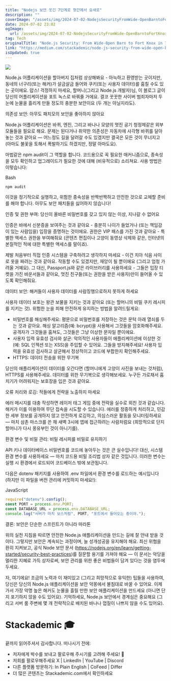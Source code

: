 ```yaml
---
title: "Nodejs 보안 웃긴 7단계로 헛간에서 요새로"
description: ""
coverImage: "/assets/img/2024-07-02-NodejsSecurityFromWide-OpenBarntoFortKnoxin7HilariousSteps_0.png"
date: 2024-07-02 23:02
ogImage:
  url: /assets/img/2024-07-02-NodejsSecurityFromWide-OpenBarntoFortKnoxin7HilariousSteps_0.png
tag: Tech
originalTitle: "Node.js Security: From Wide-Open Barn to Fort Knox in 7 Hilarious Steps"
link: "https://medium.com/stackademic/node-js-security-from-wide-open-barn-to-fort-knox-in-7-hilarious-steps-d51e67d29489"
isUpdated: true
---
```


<img src="/assets/img/2024-07-02-NodejsSecurityFromWide-OpenBarntoFortKnoxin7HilariousSteps_0.png" />

Node.js 어플리케이션을 할아버지 집처럼 상상해봐요 - 아늑하고 환영받는 곳이지만, 동네의 너구리(또는 해커)가 살금살금 들어와 쿠키(또는 사용자 데이터)를 훔칠 수도 있는 곳이에요. 얍스! 걱정하지 마세요, 할머니(그리고 Node.js 개발자)님, 이 블로그 글이 당신의 어플리케이션을 포트 녹스로 바꿔줄 거에요. 결코 꿋꿋한 사이버 범죄자마저 두 눈에 눈물을 흘리게 만들 정도의 충분한 보안이요 (두 개는 아닐지라도).

의존성 보안: 아무도 패치모의 보안을 좋아하지 않아요

Node.js 어플리케이션은 바퀴, 엔진, 그리고 바나나 모양의 멋진 공기 청정제같은 외부 모듈들을 필요로 해요. 문제는 된다거나 취약한 의존성은 자동차에 사각형 바퀴를 달아놓는 것과 같아요 — 어느정도 길을 달려갈 수도 있겠지만 결국은 모든 것이 무너지고 (아마도 불꽃을 토해서 폭발하기도 하겠지만, 정말 아마도요).

<!-- cozy-coder - 수평 -->

<ins class="adsbygoogle"
     style="display:block"
     data-ad-client="ca-pub-4877378276818686"
     data-ad-slot="1107185301"
     data-ad-format="auto"
     data-full-width-responsive="true"></ins>

<script>
     (adsbygoogle = window.adsbygoogle || []).push({});
</script>

마법같은 npm audit이 그 역할을 합니다. 코드용으로 꼭 필요한 매커니즘으로, 종속성을 모두 확인하고 업그레이드가 필요한 것에 대해 (비유적으로) 소리쳐요. 사용 방법은 이렇습니다:

Bash

```js
npm audit
```

이것을 정기적으로 실행하고, 위험한 종속성을 반짝반짝하고 안전한 것으로 교체할 준비를 해야 합니다. 아무도 보안 패치들을 싫어하지 않습니다!

<!-- cozy-coder - 수평 -->

<ins class="adsbygoogle"
     style="display:block"
     data-ad-client="ca-pub-4877378276818686"
     data-ad-slot="1107185301"
     data-ad-format="auto"
     data-full-width-responsive="true"></ins>

<script>
     (adsbygoogle = window.adsbygoogle || []).push({});
</script>

인증 및 권한 부여: 당신이 올바른 비밀번호를 갖고 있지 않는 이상, 지나갈 수 없어요

인증은 바에서 신분증을 보여주는 것과 같아요 - 충분히 나이가 들었거나 (또는 책임감이 있는 사람임을) 입장을 증명하는 것이에요. 권한은 VIP 패스를 가진 것과 같아요 - 특별한 액세스 권한을 부여해줘요 (콘텐츠 편집이나 고양이 동영상 삭제와 같은, 인터넷의 본질적인 적에 대한 특별한 액세스를 말이죠).

제발 처음부터 직접 인증 시스템을 구축하려고 생각하지 마세요 - 이건 치아 식음 사이로 옷을 짜려는 것과 같아요. 작동할 수도 있겠지만, 재앙이 될 뿐이에요 (그리고 엄청 가려울 거예요). 그 대신, Passport.js와 같은 라이브러리를 사용하세요 - 그들은 입장 티켓을 가진 바운서들과 같아요, 멋진 친구들(또는 권한을 받은 사용자)만이 들어올 수 있도록 확인해줘요.

데이터 보안: 해커들이 사용자 데이터를 사람징행으로하지 못하게 하세요

<!-- cozy-coder - 수평 -->

<ins class="adsbygoogle"
     style="display:block"
     data-ad-client="ca-pub-4877378276818686"
     data-ad-slot="1107185301"
     data-ad-format="auto"
     data-full-width-responsive="true"></ins>

<script>
     (adsbygoogle = window.adsbygoogle || []).push({});
</script>

사용자 데이터 보호는 왕관 보물을 지키는 것과 같아요 (또는 할머니의 비밀 쿠키 레시피를 지키는 것). 위험한 눈을 피해 안전하게 유지하는 방법을 알려드릴게요:

- 비밀번호를 해싱해주세요: 평문으로 비밀번호를 저장하는 것은 문턱 아래 열쇠를 두는 것과 같아요. 해싱 알고리즘(예: bcrypt)을 사용해서 그것들을 암호화해주세요. 공격자가 그것들을 훔쳐도, 그것들은 그냥 이상한 문자일 뿐이에요.
- 사용자 입력 유효성 검사와 살균: 악의적인 사용자들이 애플리케이션에 이상한 것(예: SQL 인젝션 또는 XSS)을 주입할 수 있어요. 그들을 방지해주세요! 사용자 입력을 유효성 검사하고 살균해서 정상적이고 코드에 부합한지 확인해주세요.
- HTTPS: 데이터 전송을 위한 무기복

당신의 애플리케이션이 데이터를 오간다면 (할머니에게 고양이 사진을 보내는 것처럼), HTTPS를 사용해주세요. 데이터를 위한 무기복으로 생각해보세요. 누구든 가로채서 훔치기가 어려워지는 보호장을 입은 것과 같아요.

오류 처리와 로깅: 적들에게 전략을 노출하지 마세요

<!-- cozy-coder - 수평 -->

<ins class="adsbygoogle"
     style="display:block"
     data-ad-client="ca-pub-4877378276818686"
     data-ad-slot="1107185301"
     data-ad-format="auto"
     data-full-width-responsive="true"></ins>

<script>
     (adsbygoogle = window.adsbygoogle || []).push({});
</script>

에러 메시지를 대충 작성하면 레이저 태그 게임 중에 전략을 실수로 외친 것과 같습니다. 해커가 이를 이용하여 무단 접속을 시도할 수 있습니다. 에러를 정중하게 처리하고, 민감한 세부 정보를 공개하지 않고 안전하게 로깅하고, 의심스러운 활동을 모니터링하세요 — 마치 삼촌 마스크를 쓴 채 새벽 3시에 앱에 접근하려는 사람처럼요 (희망적으로 단지 할머니가 다시 몽유부인 것이 아니기를).

환경 변수 및 비밀 관리: 비밀 레시피를 비밀로 유지하기

API 키나 데이터베이스 비밀번호를 코드에 놓아두는 것은 큰 실수입니다! 대신, 시스템 환경 변수를 사용하세요 — 마치 코드용 비밀 조리법 상자 같은 것입니다. 이러한 변수는 실행 시 환경에서 로드되어 코드베이스 밖에 보관됩니다.

다음은 dotenv 패키지를 사용하여 .env 파일에서 환경 변수를 로드하는 예시입니다 (하지만 이 파일을 버전 관리에 커밋하지 마세요!):

<!-- cozy-coder - 수평 -->

<ins class="adsbygoogle"
     style="display:block"
     data-ad-client="ca-pub-4877378276818686"
     data-ad-slot="1107185301"
     data-ad-format="auto"
     data-full-width-responsive="true"></ins>

<script>
     (adsbygoogle = window.adsbygoogle || []).push({});
</script>

JavaScript

```js
require("dotenv").config();
const PORT = process.env.PORT;
const DATABASE_URL = process.env.DATABASE_URL;
console.log("서버가 마치 보스처럼", PORT, "포트에서 들어오는 중이야.");
```

결론: 보안은 단순한 스프린트가 아니라 마라톤

위의 실천 지침을 따르면 안전한 Node.js 애플리케이션을 만드는 길에 잘 안내 받을 것이다. 그렇지만 보안은 계속되는 과정이며, 늘 성개성공을 유지해야 해요. 최신 위협을 환히 지켜보고, 공식 Node 보안 문서 (https://nodejs.org/en/learn/getting-started/security-best-practices)를 질문할 용기를 가져야 해요 — 이 문서는 악당을 멀리한 지혜로 가득 상자로써, 보안 관리를 위한 좋은 비법들이 담겨 있다는 것을 염두에 두세요.

<!-- cozy-coder - 수평 -->

<ins class="adsbygoogle"
     style="display:block"
     data-ad-client="ca-pub-4877378276818686"
     data-ad-slot="1107185301"
     data-ad-format="auto"
     data-full-width-responsive="true"></ins>

<script>
     (adsbygoogle = window.adsbygoogle || []).push({});
</script>

자, 여기에요! 조금의 노력과 이 재미있고 (그리고 희망적으로 유익한) 팁들을 사용하여, 당신은 당신의 Node.js 애플리케이션을 보안 악몽에서 불침대로 바꿀 수 있어요. 이제 가서 가장 악명 높은 해커도 눈물을 흘릴 만한 보안 애플리케이션을 만드세요 (아니면 단지 포기하지 않을 수도 있어요). 기억하세요, Node.js 보안에서 경계심은 중요해요 (그리고 서버 룸 주변에 몇 개 전략적으로 배치된 바나나 껍질이 나쁘지 않을 수도 있어요).

# Stackademic 🎓

끝까지 읽어주셔서 감사합니다. 떠나시기 전에:

- 저자에게 박수를 보내고 팔로우해 주시기를 고려해 주세요! 👏
- 저희를 팔로우해주세요 X | LinkedIn | YouTube | Discord
- 다른 플랫폼 방문하기: In Plain English | CoFeed | Differ
- 더 많은 콘텐츠는 Stackademic.com에서 확인하세요
